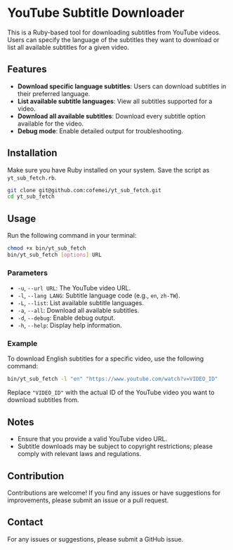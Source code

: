 # YouTube Subtitle Downloader

This is a Ruby-based tool for downloading subtitles from YouTube videos. Users can specify the language of the subtitles they want to download or list all available subtitles for a given video.

## Features

- **Download specific language subtitles**: Users can download subtitles in their preferred language.
- **List available subtitle languages**: View all subtitles supported for a video.
- **Download all available subtitles**: Download every subtitle option available for the video.
- **Debug mode**: Enable detailed output for troubleshooting.

## Installation

Make sure you have Ruby installed on your system. Save the script as `yt_sub_fetch.rb`.

```bash
git clone git@github.com:cofemei/yt_sub_fetch.git
cd yt_sub_fetch
```

## Usage

Run the following command in your terminal:

```bash
chmod +x bin/yt_sub_fetch
bin/yt_sub_fetch [options] URL
```

### Parameters

- `-u`, `--url URL`: The YouTube video URL.
- `-l`, `--lang LANG`: Subtitle language code (e.g., `en`, `zh-TW`).
- `-L`, `--list`: List available subtitle languages.
- `-a`, `--all`: Download all available subtitles.
- `-d`, `--debug`: Enable debug output.
- `-h`, `--help`: Display help information.

### Example

To download English subtitles for a specific video, use the following command:

```bash
bin/yt_sub_fetch -l "en" "https://www.youtube.com/watch?v=VIDEO_ID"
```

Replace `"VIDEO_ID"` with the actual ID of the YouTube video you want to download subtitles from.

## Notes

- Ensure that you provide a valid YouTube video URL.
- Subtitle downloads may be subject to copyright restrictions; please comply with relevant laws and regulations.

## Contribution

Contributions are welcome! If you find any issues or have suggestions for improvements, please submit an issue or a pull request.

## Contact

For any issues or suggestions, please submit a GitHub issue.
